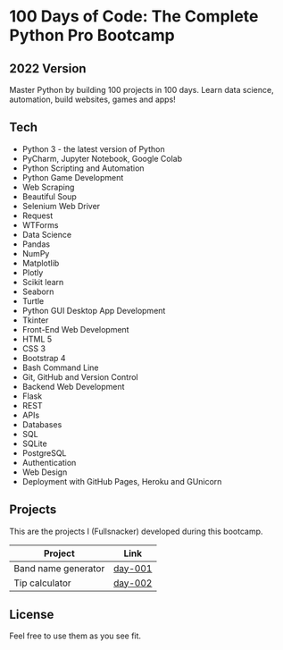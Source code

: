 # 100 Days of Code: The Complete Python Pro Bootcamp

## 2022 Version

Master Python by building 100 projects in 100 days. Learn data science, automation, build websites, games and apps!

## Tech

- Python 3 - the latest version of Python
- PyCharm, Jupyter Notebook, Google Colab
- Python Scripting and Automation
- Python Game Development
- Web Scraping
- Beautiful Soup
- Selenium Web Driver
- Request
- WTForms
- Data Science
- Pandas
- NumPy
- Matplotlib
- Plotly
- Scikit learn
- Seaborn
- Turtle
- Python GUI Desktop App Development
- Tkinter
- Front-End Web Development
- HTML 5
- CSS 3
- Bootstrap 4
- Bash Command Line
- Git, GitHub and Version Control
- Backend Web Development
- Flask
- REST
- APIs
- Databases
- SQL
- SQLite
- PostgreSQL
- Authentication
- Web Design
- Deployment with GitHub Pages, Heroku and GUnicorn

## Projects

This are the projects I (Fullsnacker) developed during this bootcamp.

| Project | Link |
| ------ | ------ |
| Band name generator | [day-001][P001] |
| Tip calculator | [day-002][P002] |

## License

Feel free to use them as you see fit.

   [P001]: <https://github.com/fullsnacker/100-days-py/tree/master/day-001>
   [P002]: <https://github.com/fullsnacker/100-days-py/tree/master/day-002>
